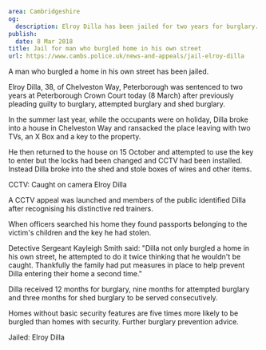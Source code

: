 ```yaml
area: Cambridgeshire
og:
  description: Elroy Dilla has been jailed for two years for burglary.
publish:
  date: 8 Mar 2018
title: Jail for man who burgled home in his own street
url: https://www.cambs.police.uk/news-and-appeals/jail-elroy-dilla
```

A man who burgled a home in his own street has been jailed.

Elroy Dilla, 38, of Chelveston Way, Peterborough was sentenced to two years at Peterborough Crown Court today (8 March) after previously pleading guilty to burglary, attempted burglary and shed burglary.

In the summer last year, while the occupants were on holiday, Dilla broke into a house in Chelveston Way and ransacked the place leaving with two TVs, an X Box and a key to the property.

He then returned to the house on 15 October and attempted to use the key to enter but the locks had been changed and CCTV had been installed. Instead Dilla broke into the shed and stole boxes of wires and other items.

CCTV: Caught on camera Elroy Dilla

A CCTV appeal was launched and members of the public identified Dilla after recognising his distinctive red trainers.

When officers searched his home they found passports belonging to the victim's children and the key he had stolen.

Detective Sergeant Kayleigh Smith said: "Dilla not only burgled a home in his own street, he attempted to do it twice thinking that he wouldn't be caught. Thankfully the family had put measures in place to help prevent Dilla entering their home a second time."

Dilla received 12 months for burglary, nine months for attempted burglary and three months for shed burglary to be served consecutively.

Homes without basic security features are five times more likely to be burgled than homes with security. Further burglary prevention advice.

Jailed: Elroy Dilla
